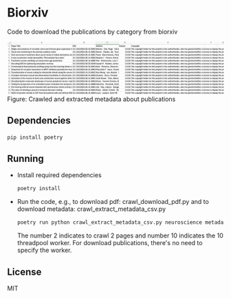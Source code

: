 # Biorxiv
Code to download the publications by category from biorxiv

![](metadata_info.png)
Figure: Crawled and extracted metadata about publications
## Dependencies
```python
pip install poetry
```
## Running
- Install required dependencies
    ```python
    poetry install
    ```
- Run the code, e.g., to download pdf: crawl_download_pdf.py and to download metadata: crawl_extract_metadata_csv.py
    ```python
    poetry run python crawl_extract_metadata_csv.py neuroscience metadata.csv 2 10
    ```
    
    The number 2 indicates to crawl 2 pages and number 10 indicates the 10 threadpool worker. For download publications, there's no need to specify the worker.
## License
MIT